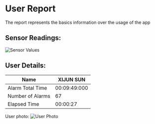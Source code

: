 # User Report
The report represents the basics information over the usage of the app
## Sensor Readings:
![Sensor Values](C:\Users\icadmin\user_ui\gui/data/img/graphs/graph_20240829165751_2.png)
## User Details:
| Name | XIJUN  SUN |
| --- | --- |
| Alarm Total Time | 00:09:49:000 |
| Number of Alarms | 67 |
| Elapsed Time | 00:00:27 |
User photo:
![User Photo](C:/Users/icadmin/Pictures/yanyan.jpg)
